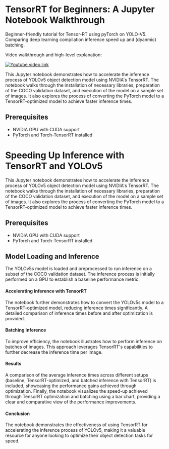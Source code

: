 # TensorRT for Beginners: A Jupyter Notebook Walkthrough

Beginner-friendly tutorial for Tensor-RT using pyTorch on YOLO-V5.
Comparing deep learning compilation inference speed up and (dyanmic) batching.

Video walkthrough and high-level explanation:

[![Youtube video link](https://img.youtube.com/vi/qAuRG0DBCNM/0.jpg)](https://youtu.be/qAuRG0DBCNM)


This Jupyter notebook demonstrates how to accelerate the inference process of YOLOv5 object detection model using NVIDIA's TensorRT. The notebook walks through the installation of necessary libraries, preparation of the COCO validation dataset, and execution of the model on a sample set of images. It also explores the process of converting the PyTorch model to a TensorRT-optimized model to achieve faster inference times.

## Prerequisites
- NVIDIA GPU with CUDA support
- PyTorch and Torch-TensorRT installed


# Speeding Up Inference with TensorRT and YOLOv5

This Jupyter notebook demonstrates how to accelerate the inference process of YOLOv5 object detection model using NVIDIA's TensorRT. The notebook walks through the installation of necessary libraries, preparation of the COCO validation dataset, and execution of the model on a sample set of images. It also explores the process of converting the PyTorch model to a TensorRT-optimized model to achieve faster inference times.

## Prerequisites
- NVIDIA GPU with CUDA support
- PyTorch and Torch-TensorRT installed

## Model Loading and Inference
The YOLOv5s model is loaded and preprocessed to run inference on a subset of the COCO validation dataset. The inference process is initially performed on a GPU to establish a baseline performance metric.

#### Accelerating Inference with TensorRT
The notebook further demonstrates how to convert the YOLOv5s model to a TensorRT-optimized model, reducing inference times significantly. A detailed comparison of inference times before and after optimization is provided.

#### Batching Inference
To improve efficiency, the notebook illustrates how to perform inference on batches of images. This approach leverages TensorRT's capabilities to further decrease the inference time per image.

#### Results
A comparison of the average inference times across different setups (baseline, TensorRT-optimized, and batched inference with TensorRT) is included, showcasing the performance gains achieved through optimization.
Finally, the notebook visualizes the speed-up achieved through TensorRT optimization and batching using a bar chart, providing a clear and comparative view of the performance improvements.

#### Conclusion
The notebook demonstrates the effectiveness of using TensorRT for accelerating the inference process of YOLOv5, making it a valuable resource for anyone looking to optimize their object detection tasks for speed.
